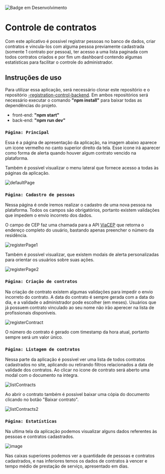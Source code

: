 ![Badge em Desenvolvimento](http://img.shields.io/static/v1?label=STATUS&message=FINALIZADO&color=GREEN&style=for-the-badge)


# Controle de contratos

Com este aplicativo é possivel registrar pessoas no banco de dados, criar contratos e vincula-los com alguma pessoa previamente cadastrada (somente 1 contrato por pessoa), ter acesso a uma lista paginada com todos contratos criados e por fim um dashboard contendo algumas estatísticas para facilitar o controle do administrador.

## Instruções de uso

Para utilizar essa aplicação, será necessário clonar este repositório e o repositório <a href="https://github.com/Abiscula/-registration-control-backend">-registration-control-backend</a>. Em ambos repositórios será necessário executar o comando <b>"npm install"</b> para baixar todas as dependências do projeto.
<ul>
  <li>front-end: <b>"npm start"</b></li>
  <li>back-end: <b>"npm run dev"</b></li>
</ul>

### `Página: Principal`

Essa é a página de apresentação da aplicação, na imagem abaixo aparece um icone vermelho no canto superior direito da tela. Esse icone irá aparecer como forma de alerta quando houver algum contrato vencido na plataforma.

Também é possivel visualizar o menu lateral que fornece acesso a todas às páginas da aplicação.

![defaultPage](https://user-images.githubusercontent.com/85578784/174488400-b01371ea-2286-40f5-a50e-574f96c78fed.gif)


### `Página: Cadastro de pessoas`

Nessa página é onde iremos realizar o cadastro de uma nova pessoa na plataforma. Todos os campos são obrigatórios, portanto existem validações que impedem o envio incorreto dos dados.

O campo de CEP faz uma chamada para a API <a href="https://viacep.com.br/">ViaCEP</a> que retorna o endereço completo do usuário, bastando apenas preencher o número da residência.

![registerPage1](https://user-images.githubusercontent.com/85578784/174488607-a65dd9f5-f553-4fcc-9ece-f8808ccf2a66.gif)

Também é possível visualizar, que existem modais de alerta personalizadas para orientar os usuários sobre suas ações.

![registerPage2](https://user-images.githubusercontent.com/85578784/174488943-b0a576e8-7501-4cd7-85ba-0bf13de3d646.gif)


### `Página: Criação de contratos`

Na criação de contrato existem algumas validações para impedir o envio incorreto do contrato. A data do contrato é sempre gerada com a data do dia, e a validade o administrador pode escolher (em meses). Usuários que já possuem contrato vinculado ao seu nome não irão aperecer na lista de profissionais disponíveis.

![registerContract](https://user-images.githubusercontent.com/85578784/174489706-d460ae1c-2be4-49f4-b51a-e0c4064f640d.gif)

O número do contrato é gerado com timestamp da hora atual, portanto sempre será um valor único.


### `Página: Listagem de contratos`

Nessa parte da aplicação é possivel ver uma lista de todos contratos cadastrados no site, aplicando ou retirando filtros relacionados a data de validade dos contratos.
Ao clicar no icone de contrato será aberto uma modal com o documento na integra.

![listContracts](https://user-images.githubusercontent.com/85578784/174489896-b5a1add4-41c1-4799-8ad4-0afde2a7ab38.gif)

Ao abrir o contrato também é possivel baixar uma cópia do documento clicando no botão "Baixar contrato".

![listContracts2](https://user-images.githubusercontent.com/85578784/174490007-713e13eb-b875-4818-b54e-9d2b59d5ab0d.gif)


### `Página: Estatísticas`

Na ultima tela da aplicação podemos visualizar alguns dados referentes às pessoas e contratos cadastrados.

![image](https://user-images.githubusercontent.com/85578784/174490107-9f8353fa-6b23-4ef7-8b6a-3a62ea3811e7.png)

Nas caixas superiores podemos ver a quantidade de pessoas e contratos cadastrados, e nas inferiores temos os dados de contratos à vencer e tempo médio de prestação de serviço, apresentado em dias.



